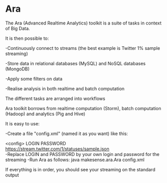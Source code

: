 Ara
===

The Ara (Advanced Realtime Analytics) toolkit is a suite of tasks in context of Big Data.

It is then possible to:

-Continuously connect to streams (the best example is Twitter 1% sample streaming)

-Store data in relational databases (MySQL) and NoSQL databases (MongoDB)

-Apply some filters on data 

-Realise analysis in both realtime and batch computation

The different tasks are arranged into workflows

Ara toolkit borrows from realtime computation (Storm), batch computation (Hadoop) and analytics (Pig and Hive)

It is easy to use: 

-Create a file "config.xml" (named it as you want) like this: 
<?xml version="1.0" encoding="UTF-8"?>
\<config\>
  <login>LOGIN</login>
	<password>PASSWORD</password>
	<URL>https://stream.twitter.com/1/statuses/sample.json</URL>	
</config>
-Replace LOGIN and PASSWORD by your own login and password for the streaming
-Run Ara as follows: java makesense.ara.Ara config.xml

If everything is in order, you should see your streaming on the standard output